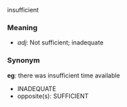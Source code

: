 insufficient
### Meaning
+ _adj_: Not sufficient; inadequate

### Synonym

__eg__: there was insufficient time available

+ INADEQUATE
+ opposite(s): SUFFICIENT


